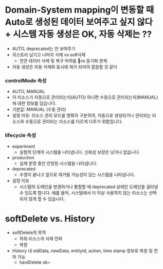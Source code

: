 # Domain-System mapping이 변동할 때 Auto로 생성된 데이터 보여주고 싶지 않다 + 시스템 자동 생성은 OK, 자동 삭제는 ??
- AUTO, deprecated는 안 보여주기
- 히스토리 남기고 나머지 삭제 vs soft삭제
  - 연관 데이터 삭제 및 복구 어려움 vs 동기화 문제
- 자동 생성은 자동 삭제와 동시에 제거 되어야 깔끔할 것 같다
### controlMode 속성
-  AUTO, MANUAL
  -  이 리소스가 자동으로 관리되는지(AUTO) 아니면 수동으로 관리되는지(MANUAL)에 대한 정보를 담습니다.
  - 기본값: MANUAL (수동 관리)
- 설정 이유: 리소스 관리 모드를 명확히 구분하여, 자동으로 생성되거나 관리되는 리소스와 수동으로 관리되는 리소스를 다르게 다루기 위함입니다.
### lifecycle 속성
- experiment
  - 실험적 단계의 시스템을 나타냅니다. 신뢰성 보장은 낮거나 없습니다.
- production
  - 실제 운영 중인 안정된 시스템을 나타냅니다.
- deprecated
  - 수명이 끝나고 앞으로 제거될 가능성이 있는 시스템을 나타냅니다.
- 설정 이유
  - 시스템의 도메인을 변경하거나 통합할 때 deprecated 상태인 도메인을 걸러낼 수 있도록 합니다. 예를 들어, 시스템에서 더 이상 사용하지 않는 리소스는 선택되지 않게 할 수 있습니다.



# softDelete vs. History
- softDelete의 목적
  - 하위 리소스의 삭제 전파
  - 복원
- History 내 oldData, newData, entityId, action, time stamp 정보로 복원 및 전파 가능
  - hardDelete ok~  
